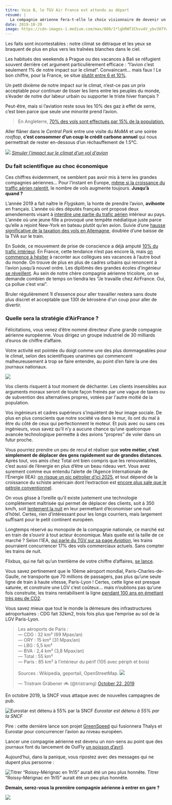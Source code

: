 ```yaml
---
titre: Voie B, le TGV Air France est attendu au départ
résumé: |
  La compagnie aérienne fera-t-elle le choix visionnaire de devenir un acteur du seul transport rapide du futur : le train ?
date: 2019-10-20
image: https://cdn-images-1.medium.com/max/800/1*lgbRWT3Chvu4V_ybv307Yw.jpeg
---
```


Les faits sont incontestables : notre climat se détraque et les yeux se braquent de plus en plus vers les traînées blanches dans le ciel.

Les habitués des weekends à Prague ou des vacances à Bali se réfugient souvent derrière cet argument particulièrement efficace : “l’avion c’est seulement 1% de notre impact sur le climat”. Convaincant… mais faux ! Le bon chiffre, pour la France, se situe [plutôt entre 6 et 10%](https://theshiftproject.org/article/aerien-climat-fiscalite-manuel-auto-defense-intellectuelle/).

Un petit dixième de notre impact sur le climat, n’est-ce pas un prix acceptable pour continuer de tisser les liens entre les peuples du monde, s’évader de notre dur labeur urbain ou supporter le triste hiver français ?

Peut-être, mais si l’aviation reste sous les 10% des gaz à effet de serre, c’est bien parce que seule une minorité prend l’avion.

> En Angleterre, [70% des vols sont effectués par 15% de la population.](https://fullfact.org/economy/do-15-people-take-70-flights/)

Aller flâner dans le _Central Park_ entre une visite du _MoMA_ et une soirée _rooftop_, **c’est consommer d’un coup le crédit carbone annuel** qui nous permettrait de rester en-dessous d’un réchauffement de 1.5°C.

![](https://cdn-images-1.medium.com/max/800/1*gERdyuRRghS_LGBsakP_gw.jpeg)
*[Simuler l'impact sur le climat d'un vol d'avion](https://futur.eco/simulateur/transport/avion/impact)*

### Du fait scientifique au choc économique

Ces chiffres évidemment, ne semblent pas avoir mis à terre les grandes compagnies aériennes… Pour l’instant en Europe, [même si la croissance du traffic aérien ralentit](https://www.air-journal.fr/2019-08-10-la-croissance-du-trafic-aerien-ralentit-en-europe-5214297.html), le nombre de vols augmente toujours. **Jusqu’à quand ?**

L’année 2019 a fait naître le _Flygskam_, la honte de prendre l’avion, **avihonte** en français. L’année où des députés français ont proposé deux amendements visant à [interdire une partie du trafic aérien](https://francoisruffin.fr/loi-aerien-train) intérieur au pays. L’année où une jeune fille a provoqué une tempête médiatique juste parce qu’elle a rejoint New-York en bateau plutôt qu’en avion. Suivie d’une [hausse significative de la taxation des vols en Allemagne](https://www.lesechos.fr/industrie-services/tourisme-transport/lallemagne-va-augmenter-drastiquement-sa-taxe-sur-les-billets-davion-1140616), doublée d’une baisse de la TVA sur le train.

En Suède, ce mouvement de prise de conscience a déjà amputé [10% du trafic intérieur](http://www.rfi.fr/europe/20190816-suede-baisse-nombre-passagers-vols-interieurs-flygskam). En France, cette tendance n’est pas encore là, mais [on commence à hésiter](https://mobile.francetvinfo.fr/monde/environnement/est-ce-que-je-suis-encore-credible-ecolos-convaincus-ils-nous-racontent-leurs-dilemmes-quotidiens-pour-respecter-leurs-principes_3602765.amp?__twitter_impression=true) à raconter aux collègues ses vacances à l’autre bout du monde. On trouve de plus en plus de cadres urbains qui renoncent à l’avion jusqu’à nouvel ordre. Les diplômés des grandes écoles d’ingénieur [se réveillent](https://etudiant.lefigaro.fr/article/les-etudiants-de-grandes-ecoles-lancent-un-manifeste-pour-le-climat_471a11f0-cbbe-11e8-913b-46be04476de0/). Au sein de notre chère compagnie aérienne tricolore, on se demande combien de temps on tiendra les “Je travaille chez AirFrance. Oui, ça pollue c’est vrai”.

Bruler régulièrement 1l d’essence pour aller travailler restera sans doute plus discret et acceptable que 130l de kérosène d'un coup pour aller de divertir.

### Quelle sera la stratégie d’AirFrance ?

Félicitations, vous venez d’être nommé directeur d’une grande compagnie aérienne européenne. Vous dirigez un groupe industriel de 30 milliards d’euros de chiffre d’affaire.

Votre activité est pointée du doigt comme une des plus dommageables pour le climat, selon des scientifiques unanimes qui commencent malheureusement à trop se faire entendre, au point d’en faire la une des journaux nationaux.

![](https://cdn-images-1.medium.com/max/800/1*4sdIiOfwPq-Q9vdusXoKEQ.jpeg)

Vos clients risquent à tout moment de déchanter. Les clients insensibles aux arguments moraux seront de toute façon freinés par une vague de taxes ou de subvention des alternatives propres, votées par l'autre moitié de la population.

Vos ingénieurs et cadres supérieurs s’inquiètent de leur image sociale. De plus en plus conscients que notre société va dans le mur, ils ont du mal à être du côté de ceux qui perfectionnent le moteur. Et puis avec ou sans ces ingénieurs, vous savez qu’il n’y a aucune chance qu’une quelconque avancée technologique permette à des avions “propres” de voler dans un futur proche.

Vous pourriez prendre un peu de recul et réaliser que **votre métier, c’est simplement de déplacer des gens rapidement sur de grandes distances**. Après tout, vos amis chez Total ont bien compris que les renouvelables, c’est aussi de l’énergie en plus d’être un beau rideau vert. Vous avez surement comme eux entendu l’alerte de l’Agence Internationale de l’Énergie (IEA): [on risque un pic pétrolier d’ici 2025](https://www.lemonde.fr/blog/petrole/2019/09/13/la-production-americaine-de-petrole-a-cesse-de-croitre/), et tout dépend de la croissance du schiste américain dont l’extraction est [encore plus sale que le pétrole conventionnel](https://www.nationalgeographic.fr/environnement/2019/08/pics-de-methane-dans-latmosphere-lexploitation-du-gaz-de-schiste-mise-en).

On vous glisse à l’oreille qu’il existe justement une technologie complètement maîtrisée qui permet de déplacer des clients, soit à 350 km/h, soit [lentement la nuit](https://ouiautraindenuit.wordpress.com) en leur permettant d’économiser une nuit d’hôtel. Certes, rien d’intéressant pour les longs courriers, mais largement suffisant pour le petit continent européen.

Longtemps réservé au monopole de la compagnie nationale, ce marché est en train de s’ouvrir à tout acteur économique. Mais quelle est la taille de ce marché ? Selon l’IEA, [qui parle du TGV sur sa page _Aviation_](https://www.iea.org/tcep/transport/aviation/#high-speed-rail), les trains pourraient concurrencer 17% des vols commerciaux actuels. Sans compter les trains de nuit.

Flixbus, qui ne fait qu’un trentième de votre chiffre d’affaires, [se lance](https://www.lepoint.fr/societe/flixtrain-depose-cinq-projets-de-trains-grandes-lignes-17-06-2019-2319388_23.php).

Vous savez pertinement que le 10ème aéroport mondial, Paris-Charles-de-Gaulle, ne transporte que 70 millions de passagers, pas plus qu’une seule ligne de train à haute vitesse, Paris-Lyon ! Certes, cette ligne est presque saturée, et construire une LGV c’est coûteux… mais n’oublions pas qu’une fois construite, les trains rentabilisent la ligne [pendant 100 ans en émettant très peu de CO2](https://twitter.com/i/web/status/1142757866740355073).

Vous savez mieux que tout le monde la démesure des infrastructures aéroportuaires : CDG fait 32km2, trois fois plus que l’emprise au sol de la LGV Paris-Lyon.

<blockquote class="twitter-tweet"><p lang="fr" dir="ltr">Les aéroports de Paris :<br>— CDG : 32 km² (69 Mpax/an)<br>— ORY : 15 km² (31 Mpax/an)<br>— LBG : 5,5 km²<br>— BVA : 2,4 km² (3,8 Mpax/an)<br>— Total : 55 km²<br>— Paris : 85 km² à l’intérieur du périf (105 avec périph et bois)<br><br>Sources : Wikipedia, geportail, OpenStreetMap. <a href="https://t.co/3VRtpSYviP"><img src="https://pbs.twimg.com/media/EHfn3VMW4AA7yMR.jpg"/></a></p>&mdash; Tristram Gräbener 🚲 (@tristramg) <a href="https://twitter.com/tristramg/status/1186676558259539969?ref_src=twsrc%5Etfw">October 22, 2019</a></blockquote> <script async src="https://platform.twitter.com/widgets.js" charset="utf-8"></script> 

En octobre 2019, la SNCF vous attaque avec de nouvelles campagnes de pub.

![Eurostar est détenu à 55% par la SNCF](https://cdn-images-1.medium.com/max/800/1*XZ_KCJA0mTVKIrZ4rbCrFw.jpeg)
*Eurostar est détenu à 55% par la SNCF*

Pire : cette dernière lance son projet [GreenSpeed](https://www.lesechos.fr/industrie-services/tourisme-transport/la-sncf-souhaite-fusionner-eurostar-et-thalys-1135327) qui fusionnera Thalys et Eurostar pour concurrencer l’avion au niveau européen.

Lancer une compagnie aérienne est devenu un non-sens au point que des journaux font du lancement de OuiFly [un poisson d’avril](https://www.lechotouristique.com/article/la-sncf-lance-ouifly-sa-compagnie-aerienne).

Aujourd’hui, dans la panique, vous ripostez avec des messages qui ne dupent plus personne :

![Titrer “Roissy-Mérignac en 1h15” aurait été un peu plus honnête.](https://cdn-images-1.medium.com/max/800/1*N63nnHk-BoGXsX47v8mUCQ.jpeg)
Titrer “Roissy-Mérignac en 1h15” aurait été un peu plus honnête.

**Demain, serez-vous la première compagnie aérienne à entrer en gare ?**

![](https://pbs.twimg.com/media/EWohhRQXYAIRV3E.jpg)
